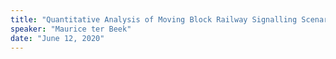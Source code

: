 ```yaml
---
title: "Quantitative Analysis of Moving Block Railway Signalling Scenarios:  Experiences and Outlook"
speaker: "Maurice ter Beek"
date: "June 12, 2020"
---
```

